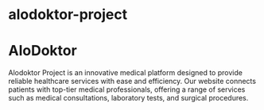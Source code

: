 # alodoktor-project
<h1>AloDoktor</h1>
Alodoktor Project is an innovative medical platform designed to provide reliable healthcare services with ease and efficiency.
Our website connects patients with top-tier medical professionals, offering a range of services such as medical consultations, laboratory tests, and surgical procedures.
